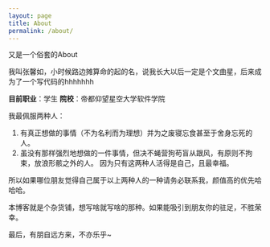 ```yaml
---
layout: page
title: About
permalink: /about/
---
```


又是一个俗套的About

我叫张馨如，小时候路边摊算命的起的名，说我长大以后一定是个文曲星，后来成为了一个写代码的hhhhhhh

**目前职业**：学生
**院校**：帝都仰望星空大学软件学院

我最佩服两种人：
1. 有真正想做的事情（不为名利而为理想）并为之废寝忘食甚至于舍身忘死的人。
2. 虽没有那样强烈地想做的一件事情，但决不蝇营狗苟盲从跟风，有原则不拘束，放浪形骸之外的人。
因为只有这两种人活得是自己，且最幸福。

所以如果哪位朋友觉得自己属于以上两种人的一种请务必联系我，颜值高的优先哈哈哈。

本博客就是个杂货铺，想写啥就写啥的那种。如果能吸引到朋友你的驻足，不胜荣幸。

最后，有朋自远方来，不亦乐乎~
